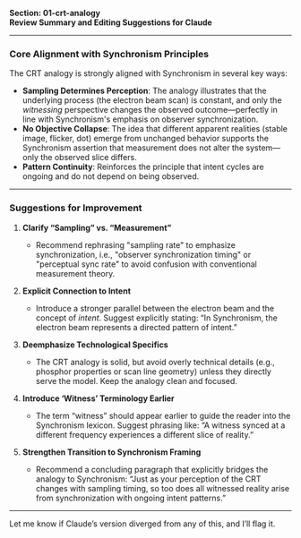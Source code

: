 **Section: 01-crt-analogy**  
**Review Summary and Editing Suggestions for Claude**

---

### Core Alignment with Synchronism Principles

The CRT analogy is strongly aligned with Synchronism in several key ways:

- **Sampling Determines Perception**: The analogy illustrates that the underlying process (the electron beam scan) is constant, and only the *witnessing* perspective changes the observed outcome—perfectly in line with Synchronism's emphasis on observer synchronization.
- **No Objective Collapse**: The idea that different apparent realities (stable image, flicker, dot) emerge from unchanged behavior supports the Synchronism assertion that measurement does not alter the system—only the observed slice differs.
- **Pattern Continuity**: Reinforces the principle that intent cycles are ongoing and do not depend on being observed.

---

### Suggestions for Improvement

1. **Clarify “Sampling” vs. “Measurement”**
   - Recommend rephrasing "sampling rate" to emphasize synchronization, i.e., "observer synchronization timing" or "perceptual sync rate" to avoid confusion with conventional measurement theory.

2. **Explicit Connection to Intent**
   - Introduce a stronger parallel between the electron beam and the concept of *intent*. Suggest explicitly stating: “In Synchronism, the electron beam represents a directed pattern of intent.”

3. **Deemphasize Technological Specifics**
   - The CRT analogy is solid, but avoid overly technical details (e.g., phosphor properties or scan line geometry) unless they directly serve the model. Keep the analogy clean and focused.

4. **Introduce ‘Witness’ Terminology Earlier**
   - The term “witness” should appear earlier to guide the reader into the Synchronism lexicon. Suggest phrasing like: “A witness synced at a different frequency experiences a different slice of reality.”

5. **Strengthen Transition to Synchronism Framing**
   - Recommend a concluding paragraph that explicitly bridges the analogy to Synchronism: “Just as your perception of the CRT changes with sampling timing, so too does all witnessed reality arise from synchronization with ongoing intent patterns.”

---

Let me know if Claude’s version diverged from any of this, and I’ll flag it.


